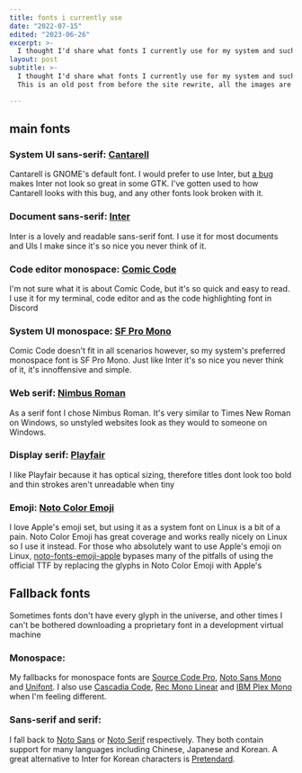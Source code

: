```yaml
---
title: fonts i currently use
date: "2022-07-15"
edited: "2023-06-26"
excerpt: >-
  I thought I'd share what fonts I currently use for my system and such
layout: post
subtitle: >-
  I thought I'd share what fonts I currently use for my system and such.
  This is an old post from before the site rewrite, all the images are missing. I figured I'd put something in the blog not to leave it empty.

---
```


## main fonts

### System UI sans-serif: [Cantarell](https://cantarell.gnome.org/)
Cantarell is GNOME's default font. I would prefer to use Inter, but [a bug](https://gitlab.gnome.org/GNOME/gtk/-/issues/4201) makes Inter not look so great in some GTK. I've gotten used to how Cantarell looks with this bug, and any other fonts look broken with it.

### Document sans-serif: [Inter](https://rsms.me/inter/)
Inter is a lovely and readable sans-serif font. I use it for most documents and UIs I make since it's so nice you never think of it.

### Code editor monospace: [Comic Code](https://tosche.net/fonts/comic-code)
I'm not sure what it is about Comic Code, but it's so quick and easy to read. I use it for my terminal, code editor and as the code highlighting font in Discord

### System UI monospace: [SF Pro Mono](https://developer.apple.com/fonts/)
Comic Code doesn't fit in all scenarios however, so my system's preferred monospace font is SF Pro Mono. Just like Inter it's so nice you never think of it, it's innoffensive and simple.

### Web serif: [Nimbus Roman](https://en.wikipedia.org/wiki/Nimbus_Roman_No._9_L)
As a serif font I chose Nimbus Roman. It's very similar to Times New Roman on Windows, so unstyled websites look as they would to someone on Windows.

### Display serif: [Playfair](https://fonts.google.com/specimen/Playfair)
I like Playfair because it has optical sizing, therefore titles dont look too bold and thin strokes aren't unreadable when tiny

### Emoji: [Noto Color Emoji](https://fonts.google.com/noto)
I love Apple's emoji set, but using it as a system font on Linux is a bit of a pain. Noto Color Emoji has great coverage and works really nicely on Linux so I use it instead. For those who absolutely want to use Apple's emoji on Linux, [noto-fonts-emoji-apple](https://aur.archlinux.org/packages/noto-fonts-emoji-apple) bypases many of the pitfalls of using the official TTF by replacing the glyphs in Noto Color Emoji with Apple's 

## Fallback fonts
Sometimes fonts don't have every glyph in the universe, and other times I can't be bothered downloading a proprietary font in a development virtual machine

### Monospace:
My fallbacks for monospace fonts are [Source Code Pro](https://fonts.adobe.com/fonts/source-code-pro), [Noto Sans Mono](https://fonts.google.com/noto) and [Unifont](http://unifoundry.com/unifont/index.html). I also use [Cascadia Code](https://github.com/microsoft/cascadia-code), [Rec Mono Linear](https://www.recursive.design/) and [IBM Plex Mono](https://www.ibm.com/plex/) when I'm feeling different.

### Sans-serif and serif:
I fall back to [Noto Sans](https://fonts.google.com/noto) or [Noto Serif](https://fonts.google.com/noto) respectively. They both contain support for many languages including Chinese, Japanese and Korean. A great alternative to Inter for Korean characters is [Pretendard](https://cactus.tistory.com/306).
